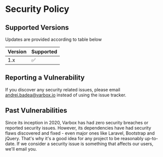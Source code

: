 # Security Policy

## Supported Versions

Updates are provided according to table below

| Version | Supported        |
| ------- | ---------------- |
| 1.x   | :white_check_mark: |

## Reporting a Vulnerability

If you discover any security related issues, please email [andrei.badea@varbox.io](mailto:andrei.badea@varbox.io) instead of using the issue tracker.

## Past Vulnerabilities

Since its inception in 2020, Varbox has had zero security breaches or reported security issues. 
However, its dependencies have had security flaws discovered and fixed - even major ones like Laravel, Bootstrap and jQuery. 
That's why it's a good idea for any project to be reasonably up-to-date. 
If we consider a security issue is something that affects our users, we'll email you.
